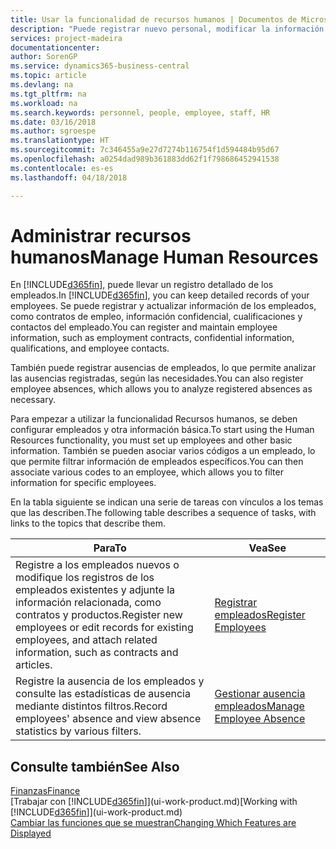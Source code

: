 ```yaml
---
title: Usar la funcionalidad de recursos humanos | Documentos de Microsoft
description: "Puede registrar nuevo personal, modificar la información del personal existente y registrar y analizar las ausencias."
services: project-madeira
documentationcenter: 
author: SorenGP
ms.service: dynamics365-business-central
ms.topic: article
ms.devlang: na
ms.tgt_pltfrm: na
ms.workload: na
ms.search.keywords: personnel, people, employee, staff, HR
ms.date: 03/16/2018
ms.author: sgroespe
ms.translationtype: HT
ms.sourcegitcommit: 7c346455a9e27d7274b116754f1d594484b95d67
ms.openlocfilehash: a0254dad989b361883dd62f1f798686452941538
ms.contentlocale: es-es
ms.lasthandoff: 04/18/2018

---
```

# <a name="manage-human-resources"></a><span data-ttu-id="57ddb-103">Administrar recursos humanos</span><span class="sxs-lookup"><span data-stu-id="57ddb-103">Manage Human Resources</span></span>
<span data-ttu-id="57ddb-104">En [!INCLUDE[d365fin](includes/d365fin_md.md)], puede llevar un registro detallado de los empleados.</span><span class="sxs-lookup"><span data-stu-id="57ddb-104">In [!INCLUDE[d365fin](includes/d365fin_md.md)], you can keep detailed records of your employees.</span></span> <span data-ttu-id="57ddb-105">Se puede registrar y actualizar información de los empleados, como contratos de empleo, información confidencial, cualificaciones y contactos del empleado.</span><span class="sxs-lookup"><span data-stu-id="57ddb-105">You can register and maintain employee information, such as employment contracts, confidential information, qualifications, and employee contacts.</span></span>

<span data-ttu-id="57ddb-106">También puede registrar ausencias de empleados, lo que permite analizar las ausencias registradas, según las necesidades.</span><span class="sxs-lookup"><span data-stu-id="57ddb-106">You can also register employee absences, which allows you to analyze registered absences as necessary.</span></span>

<span data-ttu-id="57ddb-107">Para empezar a utilizar la funcionalidad Recursos humanos, se deben configurar empleados y otra información básica.</span><span class="sxs-lookup"><span data-stu-id="57ddb-107">To start using the Human Resources functionality, you must set up employees and other basic information.</span></span> <span data-ttu-id="57ddb-108">También se pueden asociar varios códigos a un empleado, lo que permite filtrar información de empleados específicos.</span><span class="sxs-lookup"><span data-stu-id="57ddb-108">You can then associate various codes to an employee, which allows you to filter information for specific employees.</span></span>

<span data-ttu-id="57ddb-109">En la tabla siguiente se indican una serie de tareas con vínculos a los temas que las describen.</span><span class="sxs-lookup"><span data-stu-id="57ddb-109">The following table describes a sequence of tasks, with links to the topics that describe them.</span></span>

| <span data-ttu-id="57ddb-110">Para</span><span class="sxs-lookup"><span data-stu-id="57ddb-110">To</span></span> | <span data-ttu-id="57ddb-111">Vea</span><span class="sxs-lookup"><span data-stu-id="57ddb-111">See</span></span> |
| --- | --- |
| <span data-ttu-id="57ddb-112">Registre a los empleados nuevos o modifique los registros de los empleados existentes y adjunte la información relacionada, como contratos y productos.</span><span class="sxs-lookup"><span data-stu-id="57ddb-112">Register new employees or edit records for existing employees, and attach related information, such as contracts and articles.</span></span> |[<span data-ttu-id="57ddb-113">Registrar empleados</span><span class="sxs-lookup"><span data-stu-id="57ddb-113">Register Employees</span></span>](hr-how-register-employees.md) |
| <span data-ttu-id="57ddb-114">Registre la ausencia de los empleados y consulte las estadísticas de ausencia mediante distintos filtros.</span><span class="sxs-lookup"><span data-stu-id="57ddb-114">Record employees' absence and view absence statistics by various filters.</span></span> |[<span data-ttu-id="57ddb-115">Gestionar ausencia empleados</span><span class="sxs-lookup"><span data-stu-id="57ddb-115">Manage Employee Absence</span></span>](hr-how-manage-absence.md) |

## <a name="see-also"></a><span data-ttu-id="57ddb-116">Consulte también</span><span class="sxs-lookup"><span data-stu-id="57ddb-116">See Also</span></span>
[<span data-ttu-id="57ddb-117">Finanzas</span><span class="sxs-lookup"><span data-stu-id="57ddb-117">Finance</span></span>](finance.md)  
<span data-ttu-id="57ddb-118">[Trabajar con [!INCLUDE[d365fin](includes/d365fin_md.md)]](ui-work-product.md)</span><span class="sxs-lookup"><span data-stu-id="57ddb-118">[Working with [!INCLUDE[d365fin](includes/d365fin_md.md)]](ui-work-product.md)</span></span>  
[<span data-ttu-id="57ddb-119">Cambiar las funciones que se muestran</span><span class="sxs-lookup"><span data-stu-id="57ddb-119">Changing Which Features are Displayed</span></span>](ui-experiences.md)        

